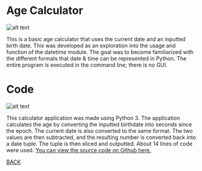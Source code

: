 # Age Calculator
![alt text](https://howardying.github.io/Programming1Portfolio/Images/ageCalc1.png)

This is a basic age calculator that uses the current date and an inputted birth date. This was developed as an exploration into the usage and function of the datetime module. The goal was to become familiarized with the different formats that date & time can be represented in Python. The entire program is executed in the command line; there is no GUI.

# Code
![alt text](https://howardying.github.io/Programming1Portfolio/Images/ageCalc2.png)

This calculator application was made using Python 3. The application calculates the age by converting the inputted birthdate into seconds since the epoch. The current date is also converted to the same format. The two values are then subtracted, and the resulting number is converted back into a date tuple. The tuple is then sliced and outputted. About 14 lines of code were used.
[You can view the source code on Github here.](https://github.com/HowardYing/ageCalculator/tree/master)

[BACK](https://howardying.github.io/Programming1Portfolio/ "Back to Home")

